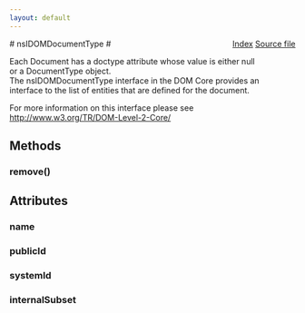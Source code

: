 ```yaml
---
layout: default
---
```

<div class='links' style='float:right'><a href="../index.html">Index</a>
<a href="http://dxr.mozilla.org/mozilla-central/source/dom/interfaces/core/nsIDOMDocumentType.idl">Source file</a>
</div>
# nsIDOMDocumentType #
  
Each Document has a doctype attribute whose value is either null   
or a DocumentType object.   
The nsIDOMDocumentType interface in the DOM Core provides an   
interface to the list of entities that are defined for the document.  
  
For more information on this interface please see   
http://www.w3.org/TR/DOM-Level-2-Core/  
  

## Methods ##

### remove() ###

## Attributes ##

### name ###

### publicId ###

### systemId ###

### internalSubset ###
